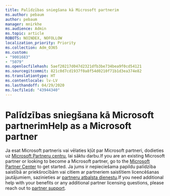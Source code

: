 ```yaml
---
title: Palīdzības sniegšana kā Microsoft partnerim
ms.author: pebaum
author: pebaum
manager: mnirkhe
ms.audience: Admin
ms.topic: article
ROBOTS: NOINDEX, NOFOLLOW
localization_priority: Priority
ms.collection: Adm_O365
ms.custom:
- "9001683"
- "5079"
ms.openlocfilehash: 5aef20217d047d2321dfb3be734bea9f0cd54121
ms.sourcegitcommit: 821c0d7cd1937f0a8f54d0210f71b1d3ea374e82
ms.translationtype: HT
ms.contentlocale: lv-LV
ms.lasthandoff: 04/29/2020
ms.locfileid: "43944340"
---
```

# <a name="help-as-a-microsoft-partner"></a><span data-ttu-id="a1477-102">Palīdzības sniegšana kā Microsoft partnerim</span><span class="sxs-lookup"><span data-stu-id="a1477-102">Help as a Microsoft partner</span></span>

<span data-ttu-id="a1477-103">Ja esat Microsoft partneris vai vēlaties kļūt par Microsoft partneri, dodieties uz [Microsoft Partneru centru](https://support.microsoft.com/help/4499930/partner-center-overview), lai sāktu darbu.</span><span class="sxs-lookup"><span data-stu-id="a1477-103">If you are an existing Microsoft partner or looking to become a Microsoft partner, go to the [Microsoft Partner Center](https://support.microsoft.com/help/4499930/partner-center-overview) to get started.</span></span> <span data-ttu-id="a1477-104">Ja jums ir nepieciešama papildu palīdzība saistībā ar priekšrocībām vai citiem ar partneriem saistītiem licencēšanas jautājumiem, sazinieties ar [partneru atbalsta dienestu](https://aka.ms/partnersupport).</span><span class="sxs-lookup"><span data-stu-id="a1477-104">If you need additional help with your benefits or any additional partner licensing questions, please reach out to [partner support](https://aka.ms/partnersupport).</span></span>
